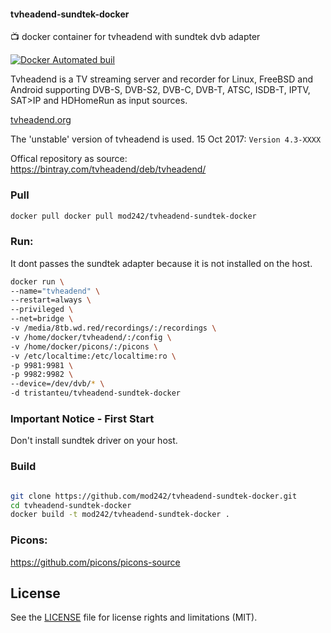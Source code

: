#### tvheadend-sundtek-docker
:tv: docker container for tvheadend with sundtek dvb adapter

[![Docker Automated buil](https://img.shields.io/docker/automated/jrottenberg/ffmpeg.svg)](https://hub.docker.com/r/clemensvb/tvheadend-sundtek-docker/)



Tvheadend is a TV streaming server and recorder for Linux, FreeBSD and Android supporting DVB-S, DVB-S2, DVB-C, DVB-T, ATSC, ISDB-T, IPTV, SAT>IP and HDHomeRun as input sources.  

[tvheadend.org](https://tvheadend.org/)

The 'unstable' version of tvheadend is used. 
15 Oct 2017: `Version 4.3-XXXX`

Offical repository as source:   
https://bintray.com/tvheadend/deb/tvheadend/

### Pull
```bash
docker pull docker pull mod242/tvheadend-sundtek-docker
```

### Run:
It dont passes the sundtek adapter because it is not installed on the host.

```bash
docker run \
--name="tvheadend" \
--restart=always \
--privileged \
--net=bridge \
-v /media/8tb.wd.red/recordings/:/recordings \
-v /home/docker/tvheadend/:/config \
-v /home/docker/picons/:/picons \
-v /etc/localtime:/etc/localtime:ro \
-p 9981:9981 \
-p 9982:9982 \
--device=/dev/dvb/* \
-d tristanteu/tvheadend-sundtek-docker
```

### Important Notice - First Start
Don't install sundtek driver on your host.

### Build
```bash

git clone https://github.com/mod242/tvheadend-sundtek-docker.git
cd tvheadend-sundtek-docker
docker build -t mod242/tvheadend-sundtek-docker .
```

### Picons:
https://github.com/picons/picons-source

## License
See the [LICENSE](LICENSE.md) file for license rights and limitations (MIT).
